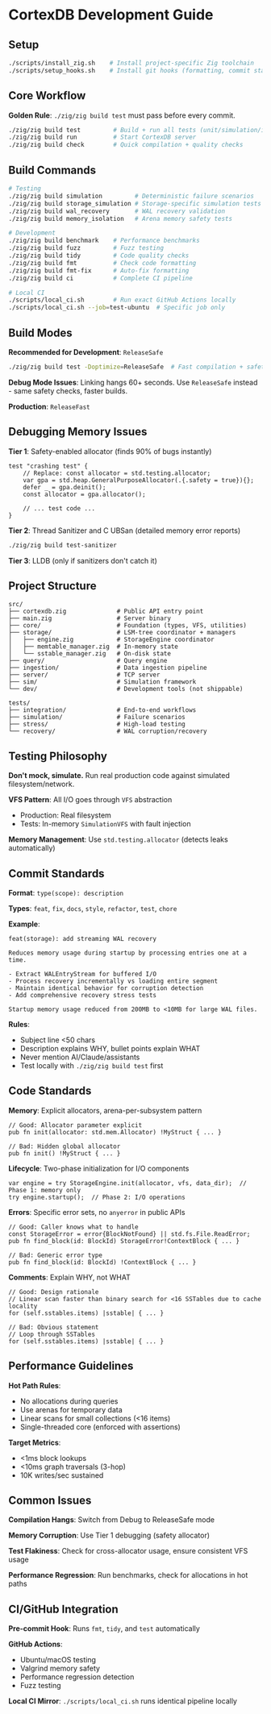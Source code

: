 # CortexDB Development Guide

## Setup

```bash
./scripts/install_zig.sh    # Install project-specific Zig toolchain
./scripts/setup_hooks.sh    # Install git hooks (formatting, commit standards)
```

## Core Workflow

**Golden Rule**: `./zig/zig build test` must pass before every commit.

```bash
./zig/zig build test         # Build + run all tests (unit/simulation/integration)
./zig/zig build run          # Start CortexDB server
./zig/zig build check        # Quick compilation + quality checks
```

## Build Commands

```bash
# Testing
./zig/zig build simulation         # Deterministic failure scenarios
./zig/zig build storage_simulation # Storage-specific simulation tests
./zig/zig build wal_recovery       # WAL recovery validation
./zig/zig build memory_isolation   # Arena memory safety tests

# Development
./zig/zig build benchmark    # Performance benchmarks
./zig/zig build fuzz         # Fuzz testing
./zig/zig build tidy         # Code quality checks
./zig/zig build fmt          # Check code formatting
./zig/zig build fmt-fix      # Auto-fix formatting
./zig/zig build ci           # Complete CI pipeline

# Local CI
./scripts/local_ci.sh        # Run exact GitHub Actions locally
./scripts/local_ci.sh --job=test-ubuntu  # Specific job only
```

## Build Modes

**Recommended for Development**: `ReleaseSafe`

```bash
./zig/zig build test -Doptimize=ReleaseSafe  # Fast compilation + safety checks
```

**Debug Mode Issues**: Linking hangs 60+ seconds. Use `ReleaseSafe` instead - same safety checks, faster builds.

**Production**: `ReleaseFast`

## Debugging Memory Issues

**Tier 1**: Safety-enabled allocator (finds 90% of bugs instantly)

```zig
test "crashing test" {
    // Replace: const allocator = std.testing.allocator;
    var gpa = std.heap.GeneralPurposeAllocator(.{.safety = true}){};
    defer _ = gpa.deinit();
    const allocator = gpa.allocator();

    // ... test code ...
}
```

**Tier 2**: Thread Sanitizer and C UBSan (detailed memory error reports)

```bash
./zig/zig build test-sanitizer
```

**Tier 3**: LLDB (only if sanitizers don't catch it)

## Project Structure

```
src/
├── cortexdb.zig              # Public API entry point
├── main.zig                  # Server binary
├── core/                     # Foundation (types, VFS, utilities)
├── storage/                  # LSM-tree coordinator + managers
│   ├── engine.zig            # StorageEngine coordinator
│   ├── memtable_manager.zig  # In-memory state
│   └── sstable_manager.zig   # On-disk state
├── query/                    # Query engine
├── ingestion/                # Data ingestion pipeline
├── server/                   # TCP server
├── sim/                      # Simulation framework
└── dev/                      # Development tools (not shippable)

tests/
├── integration/              # End-to-end workflows
├── simulation/               # Failure scenarios
├── stress/                   # High-load testing
└── recovery/                 # WAL corruption/recovery
```

## Testing Philosophy

**Don't mock, simulate.** Run real production code against simulated filesystem/network.

**VFS Pattern**: All I/O goes through `VFS` abstraction

- Production: Real filesystem
- Tests: In-memory `SimulationVFS` with fault injection

**Memory Management**: Use `std.testing.allocator` (detects leaks automatically)

## Commit Standards

**Format**: `type(scope): description`

**Types**: `feat`, `fix`, `docs`, `style`, `refactor`, `test`, `chore`

**Example**:

```
feat(storage): add streaming WAL recovery

Reduces memory usage during startup by processing entries one at a time.

- Extract WALEntryStream for buffered I/O
- Process recovery incrementally vs loading entire segment
- Maintain identical behavior for corruption detection
- Add comprehensive recovery stress tests

Startup memory usage reduced from 200MB to <10MB for large WAL files.
```

**Rules**:

- Subject line <50 chars
- Description explains WHY, bullet points explain WHAT
- Never mention AI/Claude/assistants
- Test locally with `./zig/zig build test` first

## Code Standards

**Memory**: Explicit allocators, arena-per-subsystem pattern

```zig
// Good: Allocator parameter explicit
pub fn init(allocator: std.mem.Allocator) !MyStruct { ... }

// Bad: Hidden global allocator
pub fn init() !MyStruct { ... }
```

**Lifecycle**: Two-phase initialization for I/O components

```zig
var engine = try StorageEngine.init(allocator, vfs, data_dir);  // Phase 1: memory only
try engine.startup();  // Phase 2: I/O operations
```

**Errors**: Specific error sets, no `anyerror` in public APIs

```zig
// Good: Caller knows what to handle
const StorageError = error{BlockNotFound} || std.fs.File.ReadError;
pub fn find_block(id: BlockId) StorageError!ContextBlock { ... }

// Bad: Generic error type
pub fn find_block(id: BlockId) !ContextBlock { ... }
```

**Comments**: Explain WHY, not WHAT

```zig
// Good: Design rationale
// Linear scan faster than binary search for <16 SSTables due to cache locality
for (self.sstables.items) |sstable| { ... }

// Bad: Obvious statement
// Loop through SSTables
for (self.sstables.items) |sstable| { ... }
```

## Performance Guidelines

**Hot Path Rules**:

- No allocations during queries
- Use arenas for temporary data
- Linear scans for small collections (<16 items)
- Single-threaded core (enforced with assertions)

**Target Metrics**:

- <1ms block lookups
- <10ms graph traversals (3-hop)
- 10K writes/sec sustained

## Common Issues

**Compilation Hangs**: Switch from Debug to ReleaseSafe mode

**Memory Corruption**: Use Tier 1 debugging (safety allocator)

**Test Flakiness**: Check for cross-allocator usage, ensure consistent VFS usage

**Performance Regression**: Run benchmarks, check for allocations in hot paths

## CI/GitHub Integration

**Pre-commit Hook**: Runs `fmt`, `tidy`, and `test` automatically

**GitHub Actions**:

- Ubuntu/macOS testing
- Valgrind memory safety
- Performance regression detection
- Fuzz testing

**Local CI Mirror**: `./scripts/local_ci.sh` runs identical pipeline locally

